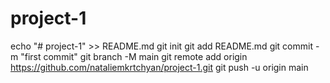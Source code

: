# project-1
echo "# project-1" >> README.md
git init
git add README.md
git commit -m "first commit"
git branch -M main
git remote add origin https://github.com/nataliemkrtchyan/project-1.git
git push -u origin main
